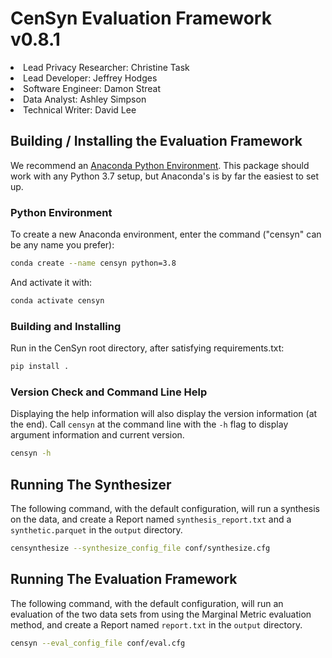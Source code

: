 # CenSyn Evaluation Framework v0.8.1

<li>Lead Privacy Researcher: Christine Task</li>
<li>Lead Developer: Jeffrey Hodges</li>
<li>Software Engineer: Damon Streat</li>
<li>Data Analyst: Ashley Simpson</li>
<li>Technical Writer: David Lee</li>

## Building / Installing the Evaluation Framework
We recommend an [Anaconda Python Environment](https://www.anaconda.com/distribution/). This package should work with any Python 3.7 setup, but Anaconda's is by far the easiest to set up.

### Python Environment

To create a new Anaconda environment, enter the command ("censyn" can be any name you prefer):
```bash
conda create --name censyn python=3.8
```

And activate it with:
```bash
conda activate censyn
```

### Building and Installing
Run in the CenSyn root directory, after satisfying requirements.txt:
```bash
pip install .
```

### Version Check and Command Line Help
Displaying the help information will also display the version information (at the end). 
Call `censyn` at the command line with the `-h` flag to display argument information and current version.
```bash
censyn -h
```

## Running The Synthesizer
The following command, with the default configuration, will run a synthesis on the data, and create a Report named `synthesis_report.txt` and a `synthetic.parquet` in the `output` directory.
```bash
censynthesize --synthesize_config_file conf/synthesize.cfg
```

## Running The Evaluation Framework
The following command, with the default configuration, will run an evaluation of the two data sets from using the Marginal Metric evaluation method, and create a Report named `report.txt` in the `output` directory.
```bash
censyn --eval_config_file conf/eval.cfg
```

